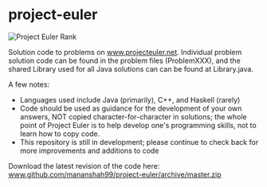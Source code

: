 project-euler
=============
![Project Euler Rank](https://raw2.github.com/mananshah99/project-euler/master/image.png)

Solution code to problems on www.projecteuler.net. Individual problem solution code can be found in the problem files (ProblemXXX), and the shared Library used for all Java solutions can can be found at Library.java. 

A few notes:
  - Languages used include Java (primarily), C++, and Haskell (rarely)
  - Code should be used as guidance for the development of your own answers, NOT copied character-for-character in solutions; the whole point of Project Euler is to help develop one's programming skills, not to learn how to copy code. 
  - This repository is still in development; please continue to check back for more improvements and additions to code

Download the latest revision of the code here: www.github.com/mananshah99/project-euler/archive/master.zip
